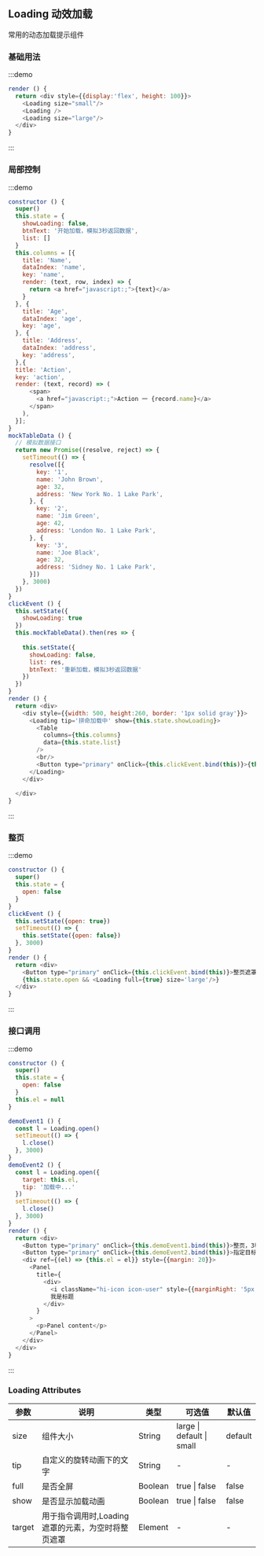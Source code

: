 ## Loading 动效加载

常用的动态加载提示组件

### 基础用法

:::demo 

```js
render () {
  return <div style={{display:'flex', height: 100}}>
    <Loading size="small"/>
    <Loading />
    <Loading size="large"/>
  </div>
}
```
:::

### 局部控制
:::demo 

```js
constructor () {
  super()
  this.state = {
    showLoading: false,
    btnText: '开始加载，模拟3秒返回数据',
    list: []
  }
  this.columns = [{
    title: 'Name',
    dataIndex: 'name',
    key: 'name',
    render: (text, row, index) => {
      return <a href="javascript:;">{text}</a>
    }
  }, {
    title: 'Age',
    dataIndex: 'age',
    key: 'age',
  }, {
    title: 'Address',
    dataIndex: 'address',
    key: 'address',
  },{
  title: 'Action',
  key: 'action',
  render: (text, record) => (
      <span>
        <a href="javascript:;">Action 一 {record.name}</a>
      </span>
    ),
  }];
}
mockTableData () {
  // 模拟数据接口
  return new Promise((resolve, reject) => {
    setTimeout(() => {
      resolve([{
        key: '1',
        name: 'John Brown',
        age: 32,
        address: 'New York No. 1 Lake Park',
      }, {
        key: '2',
        name: 'Jim Green',
        age: 42,
        address: 'London No. 1 Lake Park',
      }, {
        key: '3',
        name: 'Joe Black',
        age: 32,
        address: 'Sidney No. 1 Lake Park',
      }])
    }, 3000)
  })
}
clickEvent () {
  this.setState({
    showLoading: true
  })
  this.mockTableData().then(res => {
    
    this.setState({
      showLoading: false, 
      list: res,
      btnText: '重新加载，模拟3秒返回数据'
    })
  })
}
render () {
  return <div>
    <div style={{width: 500, height:260, border: '1px solid gray'}}>
      <Loading tip='拼命加载中' show={this.state.showLoading}>
        <Table
          columns={this.columns}
          data={this.state.list}
        />
        <br/>
        <Button type="primary" onClick={this.clickEvent.bind(this)}>{this.state.btnText}</Button>
      </Loading>
    </div>
    
  </div>
}
```
:::

### 整页
:::demo 

```js
constructor () {
  super()
  this.state = {
    open: false
  }
}
clickEvent () {
  this.setState({open: true})
  setTimeout(() => {
    this.setState({open: false})
  }, 3000)
}
render () {
  return <div>
    <Button type="primary" onClick={this.clickEvent.bind(this)}>整页遮罩，3秒自动关闭</Button>
    {this.state.open && <Loading full={true} size='large'/>}
  </div>
}
```
:::


### 接口调用
:::demo 

```js
constructor () {
  super()
  this.state = {
    open: false
  }
  this.el = null
}

demoEvent1 () {
  const l = Loading.open()
  setTimeout(() => {
    l.close()
  }, 3000)
}
demoEvent2 () {
  const l = Loading.open({
    target: this.el,
    tip: '加载中...'
  })
  setTimeout(() => {
    l.close()
  }, 3000)
}
render () {
  return <div>
    <Button type="primary" onClick={this.demoEvent1.bind(this)}>整页，3秒后关闭</Button>
    <Button type="primary" onClick={this.demoEvent2.bind(this)}>指定目标，3秒后关闭</Button>
    <div ref={(el) => {this.el = el}} style={{margin: 20}}>
      <Panel 
        title={
          <div>
            <i className="hi-icon icon-user" style={{marginRight: '5px'}}></i>
            我是标题
          </div>
        }
      >
        <p>Panel content</p>
      </Panel>
    </div>
  </div>
}
```
:::



### Loading Attributes

| 参数       | 说明   |  类型  | 可选值 |默认值  |
| --------   | -----  | ----  |    ----  |   ----  |
| size |   组件大小  |  String   | large \| default \| small | default |
| tip |   自定义的旋转动画下的文字  |  String   | - |-  |
| full |   是否全屏  |   Boolean   | true \| false | false |
| show |    是否显示加载动画  |  Boolean   | true \| false | false |
| target |     用于指令调用时,Loading 遮罩的元素，为空时将整页遮罩  |  Element | -  | -  |
